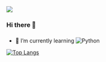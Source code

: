 <!-- 
github 블로그는 html 또는 markdown 언어로 작성할 수 있다. 하나의 언어로만 써도 되고, 둘 다 함께 써도 된다.
지금 학교에서 프론트엔드 강의를 통해 html, css를 배우고 있으니 나는 html로 적을 것이다. 
-->
<!--
 내가 원하는 이미지는 물결치는 css 효과를 줘서, 모래사장과 일렁이는 파도처럼 보이게 하는 것이다.
-->
<img src="https://capsule-render.vercel.app/api?type=wave&color=auto&height=300&section=header&text=%20eunnyoung&twinkling 7s&fontSize=90" />



### Hi there 👋

### 
- 🌱 I’m currently learning ![Python](https://img.shields.io/badge/python-3670A0?style=for-the-badge&logo=python&logoColor=ffdd54)




[![Top Langs](https://github-readme-stats.vercel.app/api/top-langs/?username=eunnyoung)](https://github.com/anuraghazra/github-readme-stats)


<!--
**eunnyoung/eunnyoung** is a ✨ _special_ ✨ repository because its `README.md` (this file) appears on your GitHub profile.

Here are some ideas to get you started:

- 🔭 I’m currently working on ...
- 🌱 I’m currently learning 
- 👯 I’m looking to collaborate on ...
- 🤔 I’m looking for help with ...
- 💬 Ask me about ...
- 📫 How to reach me: ...
- 😄 Pronouns: ...
- ⚡ Fun fact: ...
-->
